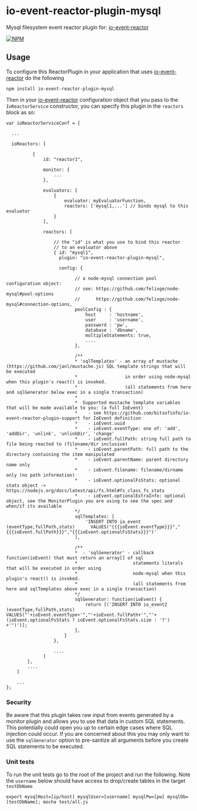 # io-event-reactor-plugin-mysql

Mysql filesystem event reactor plugin for: [io-event-reactor](https://github.com/bitsofinfo/io-event-reactor)

[![NPM](https://nodei.co/npm/io-event-reactor-plugin-mysql.png?downloads=true&downloadRank=true&stars=true)](https://nodei.co/npm/io-event-reactor-plugin-mysql/)

## Usage

To configure this ReactorPlugin in your application that uses [io-event-reactor](https://github.com/bitsofinfo/io-event-reactor) do the following

```
npm install io-event-reactor-plugin-mysql
```

Then in your [io-event-reactor](https://github.com/bitsofinfo/io-event-reactor) configuration object that you pass to the `IoReactorService`
constructor, you can specify this plugin in the `reactors` block as so:

```
var ioReactorServiceConf = {

  ...

  ioReactors: [

          {
              id: "reactor1",

              monitor: {
                  ...
              },

              evaluators: [
                  {
                      evaluator: myEvaluatorFunction,
                      reactors: ['mysql1,...'] // binds mysql to this evaluator
                  }
              ],

              reactors: [

                  // the "id" is what you use to bind this reactor
                  // to an evaluator above
                  { id: "mysql1",
                    plugin: "io-event-reactor-plugin-mysql",

                    config: {

                          // a node-mysql connection pool configuration object:
                          // see: https://github.com/felixge/node-mysql#pool-options
                          //      https://github.com/felixge/node-mysql#connection-options,
                          poolConfig : {
                              host     : 'hostname',
                              user     : 'username',
                              password : 'pw',
                              database : 'dbname',
                              multipleStatements: true,
                              ....
                          },

                          /**
                          * 'sqlTemplates' - an array of mustache (https://github.com/janl/mustache.js) SQL template strings that will be executed
                          *                  in order using node-mysql when this plugin's react() is invoked.
                          *                  (all statements from here and sqlGenerator below exec in a single transaction)
                          *
                          *  Supported mustache template variables that will be made available to you: (a full IoEvent)
                          *    - see https://github.com/bitsofinfo/io-event-reactor-plugin-support for IoEvent definition
                          *    - ioEvent.uuid
                          *    - ioEvent.eventType: one of: 'add', 'addDir', 'unlink', 'unlinkDir', 'change'
                          *    - ioEvent.fullPath: string full path to file being reacted to (filename/dir inclusive)
                          *    - ioEvent.parentPath: full path to the directory containing the item manipulated
                          *    - ioEvent.parentName: parent directory name only
                          *    - ioEvent.filename: filename/dirname only (no path information)
                          *    - ioEvent.optionalFsStats: optional stats object -> https://nodejs.org/docs/latest/api/fs.html#fs_class_fs_stats
                          *    - ioEvent.optionalExtraInfo: optional object, see the MonitorPlugin you are using to see the spec and when/if its available
                          */
                          sqlTemplates: [
                              'INSERT INTO io_event (eventType,fullPath,stats)      VALUES("{{{ioEvent.eventType}}}","{{{ioEvent.fullPath}}}","{{{ioEvent.optionalFsStats}}}")'
                          ],

                          /**
                          *  - 'sqlGenerator' - callback function(ioEvent) that must return an array[] of sql
                          *                     statements literals that will be executed in order using
                          *                     node-mysql when this plugin's react() is invoked.
                          *                     (all statements from here and sqlTemplates above exec in a single transaction)
                          */
                          sqlGenerator: function(ioEvent) {
                              return [('INSERT INTO io_event2 (eventType,fullPath,stats) VALUES("'+ioEvent.eventType+'","'+ioEvent.fullPath+'","'+(ioEvent.optionalFsStats ? ioEvent.optionalFsStats.size : '?') +'")')];
                          },
                      }
                  },

                  ....
              ]
        },
        ....
    ]

    ...
};
```

### Security

Be aware that this plugin takes raw input from events generated by a monitor plugin
and allows you to use that data in custom SQL statements. This potentially could open you
up to certain edge cases where SQL injection could occur. If you are concerned about this
you may only want to use the `sqlGenerator` option to pre-santize all arguments before you
create SQL statements to be executed.

### Unit tests

To run the unit tests go to the root of the project and run the following. Note the
`username` below should have access to drop/create tables in the target `testDbName`

```
export mysqlHost=[ip/host] mysqlUser=[username] mysqlPw=[pw] mysqlDb=[testDbName]; mocha test/all.js
```
